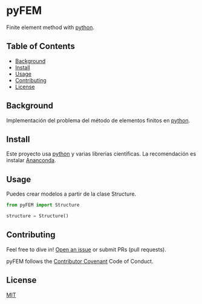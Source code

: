 <!--- [comments in markdown](https://www.jamestharpe.com/code-comments-markdown/) -->
<!--- [standard-readme](https://github.com/RichardLitt/standard-readme) -->
# pyFEM

<!--- [![standard-readme compliant](https://img.shields.io/badge/readme%20style-standard-brightgreen.svg?style=flat-square)](https://github.com/RichardLitt/standard-readme) -->

<!--- Standard Readme Style -->

<!--- Your README file is normally the first entry point to your code. It should tell people why they should use your module, how they can install it, and how they can use it. Standardizing how you write your README makes creating and maintaining your READMEs easier. Great documentation takes work! -->
Finite element method with [python](python.org).



<!--- This repository contains:

1. [The specification](spec.md) for how a standard README should look.
2. A link to a linter you can use to keep your README maintained ([work in progress](https://github.com/RichardLitt/standard-readme/issues/5)).
3. A link to [a generator](https://github.com/RichardLitt/generator-standard-readme) you can use to create standard READMEs.
4. [A badge](#badge) to point to this spec.
5. [Examples of standard READMEs](example-readmes/) - such as this file you are reading. -->

<!--- Standard Readme is designed for open source libraries. Although it’s [historically](#background) made for Node and npm projects, it also applies to libraries in other languages and package managers. -->


## Table of Contents

- [Background](#background)
- [Install](#install)
- [Usage](#usage)
- [Contributing](#contributing)
- [License](#license)

## Background

<!--- Standard Readme started with the issue originally posed by [@maxogden](https://github.com/maxogden) over at [feross/standard](https://github.com/feross/standard) in [this issue](https://github.com/feross/standard/issues/141), about whether or not a tool to standardize readmes would be useful. A lot of that discussion ended up in [zcei's standard-readme](https://github.com/zcei/standard-readme/issues/1) repository. While working on maintaining the [IPFS](https://github.com/ipfs) repositories, I needed a way to standardize Readmes across that organization. This specification started as a result of that. -->
Implementación del problema del método de elementos finitos en [python](python.org).


<!--- > Your documentation is complete when someone can use your module without ever
having to look at its code. This is very important. This makes it possible for
you to separate your module's documented interface from its internal
implementation (guts). This is good because it means that you are free to
change the module's internals as long as the interface remains the same. -->

<!--- > Remember: the documentation, not the code, defines what a module does.

~ [Ken Williams, Perl Hackers](http://mathforum.org/ken/perl_modules.html#document) -->

<!--- Writing READMEs is way too hard, and keeping them maintained is difficult. By offloading this process - making writing easier, making editing easier, making it clear whether or not an edit is up to spec or not - you can spend less time worry about whether or not your initial documentation is good, and spend more time writing and using code. -->

<!--- As well, standardizing can help elsewhere. By having a standard, users can spend less time searching for the information they want. They can also build tools to gather search terms from descriptions, to automatically run example code, to check licensing, and so on. -->

<!--- The goals for this repository are:

1. A well defined **specification**. This can be found in the [Spec document](spec.md). It is a constant work in progress; please open issues to discuss changes.
2. **An example README**. This Readme is fully standard-readme compliant, and there are more examples in the `example-readmes` folder.
3. A **linter** that can be used to look at errors in a given Readme. Please refer to the [tracking issue](https://github.com/RichardLitt/standard-readme/issues/5).
4. A **generator** that can be used to quickly scaffold out new READMEs. See [generator-standard-readme](https://github.com/RichardLitt/generator-standard-readme).
5. A **compliant badge** for users. See [the badge](#badge). -->

## Install

Este proyecto usa [python](http://nodejs.org) y varias librerias científicas. La recomendación es instalar [Ananconda](https://www.anaconda.com/distribution/).

<!--- ```sh
$ npm install --global standard-readme-spec
``` -->

## Usage

Puedes crear modelos a partir de la clase Structure.

```python
from pyFEM import Structure

structure = Structure()
```

<!-- ### Generator

To use the generator, look at [generator-standard-readme](https://github.com/RichardLitt/generator-standard-readme). There is a global executable to run the generator in that package, aliased as `standard-readme`. -->

<!--- ## Badge

If your README is compliant with Standard-Readme and you're on GitHub, it would be great if you could add the badge. This allows people to link back to this Spec, and helps adoption of the README. The badge is **not required**.

[![standard-readme compliant](https://img.shields.io/badge/readme%20style-standard-brightgreen.svg?style=flat-square)](https://github.com/RichardLitt/standard-readme)

To add in Markdown format, use this code:

```
[![standard-readme compliant](https://img.shields.io/badge/readme%20style-standard-brightgreen.svg?style=flat-square)](https://github.com/RichardLitt/standard-readme)
``` -->

<!--- ## Example Readmes

To see how the specification has been applied, see the [example-readmes](example-readmes/). -->

<!--- ## Related Efforts

- [Art of Readme](https://github.com/noffle/art-of-readme) - 💌 Learn the art of writing quality READMEs.
- [open-source-template](https://github.com/davidbgk/open-source-template/) - A README template to encourage open-source contributions. -->

<!--- ## Maintainers

[@RichardLitt](https://github.com/RichardLitt). -->

## Contributing

Feel free to dive in! [Open an issue](https://github.com/rvcristiand/pyFEM/issues/new) or submit PRs (pull requests).

pyFEM follows the [Contributor Covenant](http://contributor-covenant.org/version/1/3/0/) Code of Conduct.

<!--- ### Contributors

This project exists thanks to all the people who contribute.
<a href="graphs/contributors"><img src="https://opencollective.com/standard-readme/contributors.svg?width=890&button=false" /></a> -->


## License

[MIT](LICENSE)
